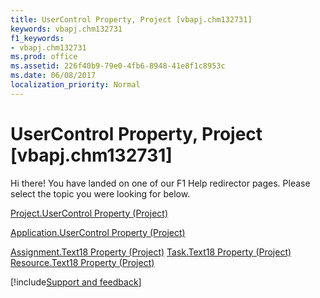 ```yaml
---
title: UserControl Property, Project [vbapj.chm132731]
keywords: vbapj.chm132731
f1_keywords:
- vbapj.chm132731
ms.prod: office
ms.assetid: 226f40b9-79e0-4fb6-8948-41e8f1c8953c
ms.date: 06/08/2017
localization_priority: Normal
---
```



# UserControl Property, Project [vbapj.chm132731]

Hi there! You have landed on one of our F1 Help redirector pages. Please select the topic you were looking for below.

[Project.UserControl Property (Project)](https://msdn.microsoft.com/library/1d5090cf-b27f-5823-1cac-ae3da453151c%28Office.15%29.aspx)

[Application.UserControl Property (Project)](https://msdn.microsoft.com/library/4c67c930-5c15-43cf-7536-ab11661af1a7%28Office.15%29.aspx)

[Assignment.Text18 Property (Project)](https://msdn.microsoft.com/library/a346d796-70cf-213f-4b0e-6083803215b5%28Office.15%29.aspx)
[Task.Text18 Property (Project)](https://msdn.microsoft.com/library/e74937ca-b6d1-3154-f470-8be99f2e6ca2%28Office.15%29.aspx)
[Resource.Text18 Property (Project)](https://msdn.microsoft.com/library/cc9d4ce5-36db-edfb-5fd6-fb727fc29301%28Office.15%29.aspx)

[!include[Support and feedback](~/includes/feedback-boilerplate.md)]